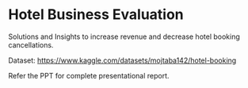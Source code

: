# Hotel Business Evaluation
Solutions and Insights to increase revenue and decrease hotel booking cancellations.

Dataset: https://www.kaggle.com/datasets/mojtaba142/hotel-booking

Refer the PPT for complete presentational report.
